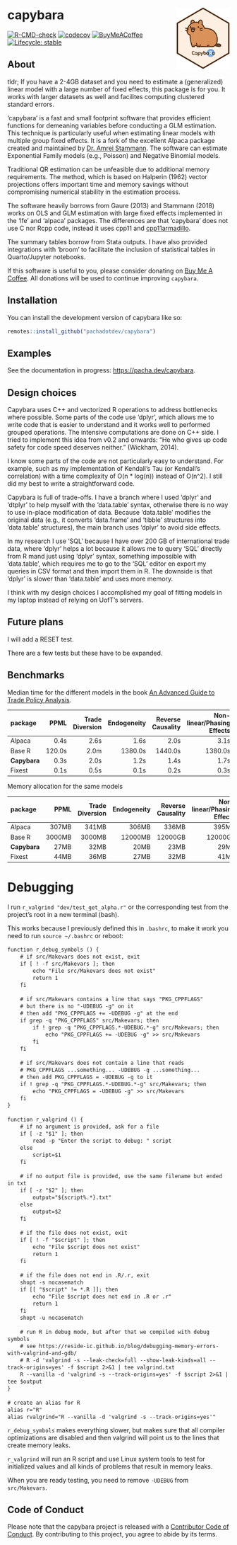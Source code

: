 
<!-- README.md is generated from README.Rmd. Please edit that file -->

# capybara <img src="man/figures/logo.svg" align="right" height="139" alt="" />

<!-- badges: start -->

[![R-CMD-check](https://github.com/pachadotdev/capybara/actions/workflows/R-CMD-check.yaml/badge.svg)](https://github.com/pachadotdev/capybara/actions/workflows/R-CMD-check.yaml)
[![codecov](https://codecov.io/gh/pachadotdev/capybara/graph/badge.svg?token=kDP0pWmfRk)](https://codecov.io/gh/pachadotdev/capybara)
[![BuyMeACoffee](https://raw.githubusercontent.com/pachadotdev/buymeacoffee-badges/main/bmc-donate-yellow.svg)](https://www.buymeacoffee.com/pacha)
[![Lifecycle:
stable](https://img.shields.io/badge/lifecycle-stable-brightgreen.svg)](https://lifecycle.r-lib.org/articles/stages.html#stable)
<!-- badges: end -->

## About

tldr; If you have a 2-4GB dataset and you need to estimate a
(generalized) linear model with a large number of fixed effects, this
package is for you. It works with larger datasets as well and facilites
computing clustered standard errors.

‘capybara’ is a fast and small footprint software that provides
efficient functions for demeaning variables before conducting a GLM
estimation. This technique is particularly useful when estimating linear
models with multiple group fixed effects. It is a fork of the excellent
Alpaca package created and maintained by [Dr. Amrei
Stammann](https://github.com/amrei-stammann). The software can estimate
Exponential Family models (e.g., Poisson) and Negative Binomial models.

Traditional QR estimation can be unfeasible due to additional memory
requirements. The method, which is based on Halperin (1962) vector
projections offers important time and memory savings without
compromising numerical stability in the estimation process.

The software heavily borrows from Gaure (2013) and Stammann (2018) works
on OLS and GLM estimation with large fixed effects implemented in the
‘lfe’ and ‘alpaca’ packages. The differences are that ‘capybara’ does
not use C nor Rcpp code, instead it uses cpp11 and
[cpp11armadillo](https://github.com/pachadotdev/cpp11armadillo).

The summary tables borrow from Stata outputs. I have also provided
integrations with ‘broom’ to facilitate the inclusion of statistical
tables in Quarto/Jupyter notebooks.

If this software is useful to you, please consider donating on [Buy Me A
Coffee](https://buymeacoffee.com/pacha). All donations will be used to
continue improving `capybara`.

## Installation

You can install the development version of capybara like so:

``` r
remotes::install_github("pachadotdev/capybara")
```

## Examples

See the documentation in progress: <https://pacha.dev/capybara>.

## Design choices

Capybara uses C++ and vectorized R operations to address bottlenecks
where possible. Some parts of the code use ‘dplyr’, which allows me to
write code that is easier to understand and it works well to performed
grouped operations. The intensive computations are done on C++ side. I
tried to implement this idea from v0.2 and onwards: “He who gives up
code safety for code speed deserves neither.” (Wickham, 2014).

I know some parts of the code are not particularly easy to understand.
For example, such as my implementation of Kendall’s Tau (or Kendall’s
correlation) with a time complexity of O(n \* log(n)) instead of O(n^2).
I still did my best to write a straightforward code.

Capybara is full of trade-offs. I have a branch where I used ‘dplyr’ and
‘dtplyr’ to help myself with the ‘data.table’ syntax, otherwise there is
no way to use in-place modification of data. Because ‘data.table’
modifies the original data (e.g., it converts ‘data.frame’ and ‘tibble’
structures into ‘data.table’ structures), the main branch uses ‘dplyr’
to avoid side effects.

In my research I use ‘SQL’ because I have over 200 GB of international
trade data, where ‘dplyr’ helps a lot because it allows me to query
‘SQL’ directly from R mand just using ‘dplyr’ syntax, something
impossible with ‘data.table’, which requires me to go to the ‘SQL’
editor en export my queries in CSV format and then import them in R. The
downside is that ‘dplyr’ is slower than ‘data.table’ and uses more
memory.

I think with my design choices I accomplished my goal of fitting models
in my laptop instead of relying on UofT’s servers.

## Future plans

I will add a RESET test.

There are a few tests but these have to be expanded.

## Benchmarks

Median time for the different models in the book [An Advanced Guide to
Trade Policy
Analysis](https://www.wto.org/english/res_e/publications_e/advancedguide2016_e.htm).

| package      |   PPML | Trade Diversion | Endogeneity | Reverse Causality | Non-linear/Phasing Effects | Globalization |
| :----------- | -----: | --------------: | ----------: | ----------------: | -------------------------: | ------------: |
| Alpaca       |   0.4s |            2.6s |        1.6s |              2.0s |                       3.1s |          5.3s |
| Base R       | 120.0s |            2.0m |     1380.0s |           1440.0s |                    1380.0s |       1500.0s |
| **Capybara** |   0.3s |            2.0s |        1.2s |              1.4s |                       1.7s |          3.4s |
| Fixest       |   0.1s |            0.5s |        0.1s |              0.2s |                       0.3s |          0.5s |

Memory allocation for the same models

| package      |   PPML | Trade Diversion | Endogeneity | Reverse Causality | Non-linear/Phasing Effects | Globalization |
| :----------- | -----: | --------------: | ----------: | ----------------: | -------------------------: | ------------: |
| Alpaca       |  307MB |           341MB |       306MB |             336MB |                      395MB |         541MB |
| Base R       | 3000MB |          3000MB |     12000MB |           12000GB |                    12000GB |       12000MB |
| **Capybara** |   27MB |            32MB |        20MB |              23MB |                       29MB |          43MB |
| Fixest       |   44MB |            36MB |        27MB |              32MB |                       41MB |          63MB |

# Debugging

I run `r_valgrind "dev/test_get_alpha.r"` or the corresponding test from
the project’s root in a new terminal (bash).

This works because I previously defined this in `.bashrc`, to make it
work you need to run `source ~/.bashrc` or reboot:

    function r_debug_symbols () {
        # if src/Makevars does not exist, exit
        if [ ! -f src/Makevars ]; then
            echo "File src/Makevars does not exist"
            return 1
        fi
    
        # if src/Makevars contains a line that says "PKG_CPPFLAGS"
        # but there is no "-UDEBUG -g" on it
        # then add "PKG_CPPFLAGS += -UDEBUG -g" at the end
        if grep -q "PKG_CPPFLAGS" src/Makevars; then
            if ! grep -q "PKG_CPPFLAGS.*-UDEBUG.*-g" src/Makevars; then
                echo "PKG_CPPFLAGS += -UDEBUG -g" >> src/Makevars
            fi
        fi
    
        # if src/Makevars does not contain a line that reads
        # PKG_CPPFLAGS ...something... -UDEBUG -g ...something...
        # then add PKG_CPPFLAGS = -UDEBUG -g to it
        if ! grep -q "PKG_CPPFLAGS.*-UDEBUG.*-g" src/Makevars; then
            echo "PKG_CPPFLAGS = -UDEBUG -g" >> src/Makevars
        fi
    }
    
    function r_valgrind () {
        # if no argument is provided, ask for a file
        if [ -z "$1" ]; then
            read -p "Enter the script to debug: " script
        else
            script=$1
        fi
    
        # if no output file is provided, use the same filename but ended in txt
        if [ -z "$2" ]; then
            output="${script%.*}.txt"
        else
            output=$2
        fi
    
        # if the file does not exist, exit
        if [ ! -f "$script" ]; then
            echo "File $script does not exist"
            return 1
        fi
    
        # if the file does not end in .R/.r, exit
        shopt -s nocasematch
        if [[ "$script" != *.R ]]; then
            echo "File $script does not end in .R or .r"
            return 1
        fi
        shopt -u nocasematch
    
        # run R in debug mode, but after that we compiled with debug symbols
        # see https://reside-ic.github.io/blog/debugging-memory-errors-with-valgrind-and-gdb/
        # R -d 'valgrind -s --leak-check=full --show-leak-kinds=all --track-origins=yes' -f $script 2>&1 | tee valgrind.txt
        R --vanilla -d 'valgrind -s --track-origins=yes' -f $script 2>&1 | tee $output
    }
    
    # create an alias for R
    alias r="R"
    alias rvalgrind="R --vanilla -d 'valgrind -s --track-origins=yes'"

`r_debug_symbols` makes everything slower, but makes sure that all
compiler optimizations are disabled and then valgrind will point us to
the lines that create memory leaks.

`r_valgrind` will run an R script and use Linux system tools to test for
initialized values and all kinds of problems that result in memory
leaks.

When you are ready testing, you need to remove `-UDEBUG` from
`src/Makevars`.

## Code of Conduct

Please note that the capybara project is released with a [Contributor
Code of
Conduct](https://contributor-covenant.org/version/2/1/CODE_OF_CONDUCT.html).
By contributing to this project, you agree to abide by its terms.
